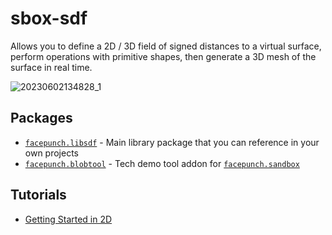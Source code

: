 # sbox-sdf
Allows you to define a 2D / 3D field of signed distances to a virtual surface, perform operations with primitive shapes, then generate a 3D mesh of the surface in real time.

![20230602134828_1](https://github.com/Facepunch/sbox-sdf/assets/1110904/87cd8c4c-8ff3-4782-b6b0-7ebde4e52aef)

## Packages
* [`facepunch.libsdf`](https://asset.party/facepunch/libsdf) - Main library package that you can reference in your own projects
* [`facepunch.blobtool`](https://asset.party/facepunch/blobtool) - Tech demo tool addon for [`facepunch.sandbox`](https://asset.party/facepunch/sandbox)

## Tutorials
* [Getting Started in 2D](https://github.com/Facepunch/sbox-sdf/wiki/Getting-Started-in-2D)
